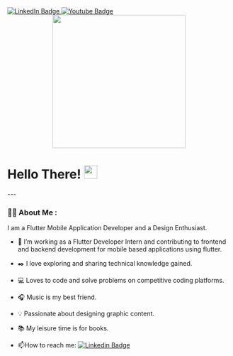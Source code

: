 <div id="badges">
  <a href="https://www.linkedin.com/in/anannyapm/">
    <img src="https://img.shields.io/badge/LinkedIn-blue?style=for-the-badge&logo=linkedin&logoColor=white" alt="LinkedIn Badge"/>
  </a>
  <a href="https://www.youtube.com/@anannyapm3575">
    <img src="https://img.shields.io/badge/YouTube-red?style=for-the-badge&logo=youtube&logoColor=white" alt="Youtube Badge"/>
  </a>
</div>
<img src="https://komarev.com/ghpvc/?username=anannyapm&style=flat-square&color=blue" alt=""/>
<div id="header" align="center">
  <img src="https://media.giphy.com/media/hpXdHPfFI5wTABdDx9/giphy.gif" width="300"/>
</div>
<h1>
  Hello There!
  <img src="https://media.giphy.com/media/hvRJCLFzcasrR4ia7z/giphy.gif" width="30px"/>
</h1>
---

### :woman_technologist: About Me :
I am a Flutter Mobile Application Developer and a Design Enthusiast.
- :iphone: I’m working as a Flutter Developer Intern and contributing to frontend and backend development for mobile based applications using flutter.

- :black_nib: I love exploring and sharing technical knowledge gained.

- :computer: Loves to code and solve problems on competitive coding platforms.

- :headphones: Music is my best friend.

- :bulb: Passionate about designing graphic content.

- :books: My leisure time is for books.

- :mailbox:How to reach me: [![Linkedin Badge](https://img.shields.io/badge/-kakbar-blue?style=flat&logo=Linkedin&logoColor=white)]("https://www.linkedin.com/in/anannyapm/")
